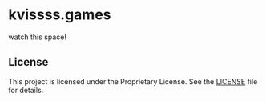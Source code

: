 # kvissss.games
watch this space!

## License
This project is licensed under the Proprietary License. See the [LICENSE](LICENSE) file for details.
